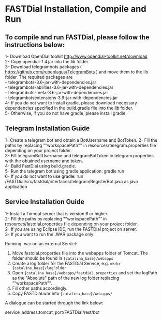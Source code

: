 # FASTDial Installation, Compile and Run

## To compile and run FASTDial, please follow the instructions below:

1- Download OpenDial toolkit http://www.opendial-toolkit.net/download  
2- Copy opendial-1.4.jar into the lib folder  
3- Download telegrambots packages ( https://github.com/rubenlagus/TelegramBots ) and move them to
   the lib folder. The required packages are   
	- telegrambots-3.6-jar-with-dependencies.jar  
	- telegrambots-abilities-3.6-jar-with-dependencies.jar   
   	- telegrambots-meta-3.6-jar-with-dependencies.jar  
   	- telegrambotsextensions-3.6-jar-with-dependencies.jar  
4- If you do not want to install gradle, please download necessary dependencies specified in the build.gradle file into the lib folder.  
5- Otherwise, if you do not have gradle, please install gradle.  

## Telegram Installation Guide

1- Create a telegram bot and obtain a BotUsername and BotToken. 
2- Fill the paths by replacing ""workspacePath"" in resources/telegram.properties file depending on your project folder.  
3- Fill telegramBotUsername and telegramBotToken in telegram.properties with the obtained username and token.  
4- Build FastDial using build.gradle.  
5- Run the telegram bot using gradle application: gradle run  
6- If you do not want to use gradle: run /FASTDial/src/fastdial/interfaces/telegram/RegisterBot.java as java application

## Service Installation Guide

1- Install a Tomcat server that is version 6 or higher.  
2- Fill the paths by replacing ""workspacePath"" in resources/fastdial.properties file depending on your project folder.  
2- If you are using Eclipse IDE, run the FASTDial project on server.   
3- If you want to run the .WAR package only:  

Running .war on an external Servlet:  

1. Move fastdial.properties file into the webapps folder of Tomcat. The folder should be found in `{catalina_base}/webapps`  
2. Create a log folder for the FASTDial Service, e.g. `mkdir {catalina_base}/logFolder`  
3. Open `{catalina_base}/webapps/fastdial.properties` and set the logPath as the "Absolute" path of the new log folder replacing ""workspacePath"".
4. Fill other paths accordingly.  
5. Copy FASTDial.war into `{catalina_base}/webapps/`  

A dialogue can be started through the link below:  

service_address:tomcat_port/FASTDial/rest/bot
